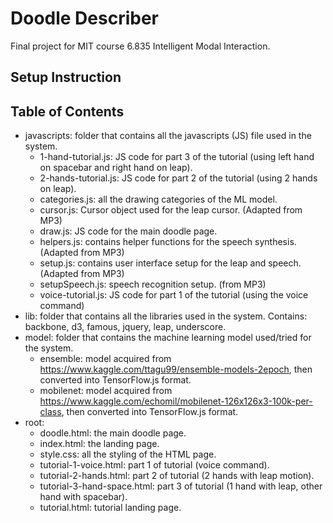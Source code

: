 # Doodle Describer
Final project for MIT course 6.835 Intelligent Modal Interaction.

## Setup Instruction

## Table of Contents
- javascripts: folder that contains all the javascripts (JS) file used in the system.
  * 1-hand-tutorial.js: JS code for part 3 of the tutorial (using left hand on spacebar and right hand on leap).
  * 2-hands-tutorial.js: JS code for part 2 of the tutorial (using 2 hands on leap).
  * categories.js: all the drawing categories of the ML model.
  * cursor.js: Cursor object used for the leap cursor. (Adapted from MP3)
  * draw.js: JS code for the main doodle page.
  * helpers.js: contains helper functions for the speech synthesis. (Adapted from MP3)
  * setup.js: contains user interface setup for the leap and speech. (Adapted from MP3)
  * setupSpeech.js: speech recognition setup. (from MP3)
  * voice-tutorial.js: JS code for part 1 of the tutorial (using the voice command)
- lib: folder that contains all the libraries used in the system. Contains: backbone, d3, famous, jquery, leap, underscore.
- model: folder that contains the machine learning model used/tried for the system.
  * ensemble: model acquired from https://www.kaggle.com/ttagu99/ensemble-models-2epoch, then converted into TensorFlow.js format.
  * mobilenet: model acquired from https://www.kaggle.com/echomil/mobilenet-126x126x3-100k-per-class, then converted into TensorFlow.js format.
- root:
  * doodle.html: the main doodle page.
  * index.html: the landing page.
  * style.css: all the styling of the HTML page.
  * tutorial-1-voice.html: part 1 of tutorial (voice command).
  * tutorial-2-hands.html: part 2 of tutorial (2 hands with leap motion).
  * tutorial-3-hand-space.html: part 3 of tutorial (1 hand with leap, other hand with spacebar).
  * tutorial.html: tutorial landing page.
